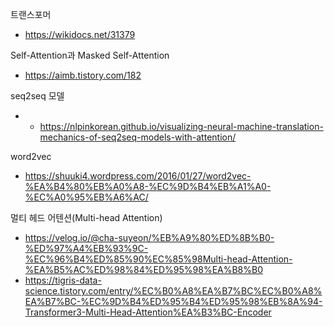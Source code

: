 트랜스포머
- https://wikidocs.net/31379

Self-Attention과 Masked Self-Attention
- https://aimb.tistory.com/182

seq2seq 모델
- - https://nlpinkorean.github.io/visualizing-neural-machine-translation-mechanics-of-seq2seq-models-with-attention/

word2vec
- https://shuuki4.wordpress.com/2016/01/27/word2vec-%EA%B4%80%EB%A0%A8-%EC%9D%B4%EB%A1%A0-%EC%A0%95%EB%A6%AC/

멀티 헤드 어텐션(Multi-head Attention)
- https://velog.io/@cha-suyeon/%EB%A9%80%ED%8B%B0-%ED%97%A4%EB%93%9C-%EC%96%B4%ED%85%90%EC%85%98Multi-head-Attention-%EA%B5%AC%ED%98%84%ED%95%98%EA%B8%B0
- https://tigris-data-science.tistory.com/entry/%EC%B0%A8%EA%B7%BC%EC%B0%A8%EA%B7%BC-%EC%9D%B4%ED%95%B4%ED%95%98%EB%8A%94-Transformer3-Multi-Head-Attention%EA%B3%BC-Encoder
